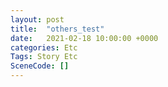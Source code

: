 ```yaml
---
layout: post
title:  "others_test"
date:   2021-02-18 10:00:00 +0000
categories: Etc
Tags: Story Etc
SceneCode: []
---
```

